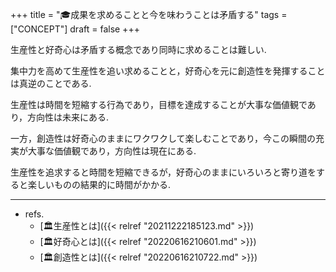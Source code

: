 +++
title = "🎓成果を求めることと今を味わうことは矛盾する"
tags = ["CONCEPT"]
draft = false
+++

生産性と好奇心は矛盾する概念であり同時に求めることは難しい.

集中力を高めて生産性を追い求めることと，好奇心を元に創造性を発揮することは真逆のことである.

生産性は時間を短縮する行為であり，目標を達成することが大事な価値観であり，方向性は未来にある.

一方，創造性は好奇心のままにワクワクして楽しむことであり，今この瞬間の充実が大事な価値観であり，方向性は現在にある.

生産性を追求すると時間を短縮できるが，好奇心のままにいろいろと寄り道をすると楽しいものの結果的に時間がかかる.

---

-   refs.
    -   [🏛生産性とは]({{< relref "20211222185123.md" >}})
    -   [🏛好奇心とは]({{< relref "20220616210601.md" >}})
    -   [🏛創造性とは]({{< relref "20220616210722.md" >}})

